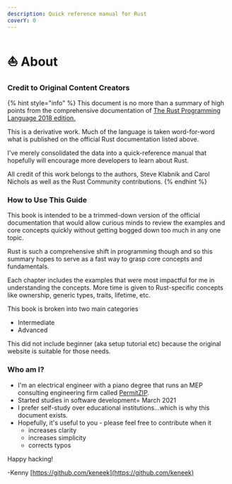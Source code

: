 ```yaml
---
description: Quick reference manual for Rust
coverY: 0
---
```


# ⛵ About

### Credit to Original Content Creators



{% hint style="info" %}
This document is no more than a summary of high points from the comprehensive documentation of [The Rust Programming Language 2018 edition.](https://doc.rust-lang.org/book/title-page.html)&#x20;

This is a derivative work. Much of the language is taken word-for-word what is published on the official Rust documentation listed above.&#x20;

I've merely consolidated the data into a quick-reference manual that hopefully will encourage more developers to learn about Rust.

All credit of this work belongs to the authors, Steve Klabnik and Carol Nichols as well as the Rust Community contributions.
{% endhint %}

### How to Use This Guide

This book is intended to be a trimmed-down version of the official documentation that would allow curious minds to review the examples and core concepts quickly without getting bogged down too much in any one topic.&#x20;

Rust is such a comprehensive shift in programming though and so this summary hopes to serve as a fast way to grasp core concepts and fundamentals.

Each chapter includes the examples that were most impactful for me in understanding the concepts. More time is given to Rust-specific concepts like ownership, generic types, traits, lifetime, etc.&#x20;

This book is broken into two main categories

* Intermediate
* Advanced

This did not include beginner (aka setup tutorial etc) because the original website is suitable for those needs.

### Who am I?

* I'm an electrical engineer with a piano degree that runs an MEP consulting engineering firm called [PermitZIP](http://www.permitzip.com).&#x20;
* Started studies in software development= March 2021
* I prefer self-study over educational institutions...which is why this document exists.&#x20;
* Hopefully, it's useful to you - please feel free to contribute when it
  * increases clarity
  * increases simplicity
  * corrects typos

Happy hacking!

\-Kenny [https://github.com/keneek](https://github.com/keneek)
